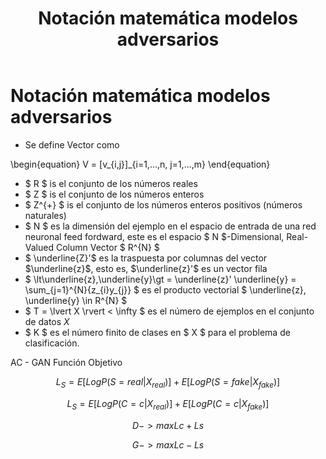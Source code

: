 ﻿---
layout: "post"
title: "Notación matemática modelos adversarios"
cover: "/assets/development/test.png"
slug: "notación-matemática-modelos-adversarios"
chips:
  - label: "2023-12-17"
    icon: "pi pi-calendar"
  - label: "20 min"
    icon: "pi pi-clock"
authors:
  - id: 0 
    name: "nonodev96"
    image: "/assets/development/avatar.png"
summary: "Notación matemática modelos adversarios"
# https://katex.org/docs/supported.html
# https://jfcere.github.io/ngx-markdown/plugins#katex
---

# Notación matemática modelos adversarios


- Se define Vector como

\begin{equation}
V = [v_{i,j}]_{i=1,...,n, j=1,...,m} 
\end{equation}

- $ R $ is el conjunto de los números reales
- $ Z $ is el conjunto de los números enteros
- $ Z^{+} $ is el conjunto de los números enteros positivos (números naturales)
- $ N $ es la dimensión del ejemplo en el espacio de entrada de una red neuronal feed fordward, este es el espacio $ N $-Dimensional, Real-Valued Column Vector $ R^{N} $
- $ \underline{Z}'$ es la traspuesta por columnas del vector $\underline{z}$, esto es, $\underline{z}'$ es un vector fila
- $ \lt\underline{z},\underline{y}\gt = \underline{z}' \underline{y} = \sum_{j=1}^{N}{z_{i}y_{j}} $ es el producto vectorial $ \underline{z}, \underline{y} \in R^{N} $
- $ T = \lvert X \rvert < \infty $ es el número de ejemplos en el conjunto de datos $X$
- $ K $ es el número finito de clases en $ X $ para el problema de clasificación.



AC - GAN Función Objetivo

$$
L_{S} = E [Log P (S = real | X_{real})] + E [Log P(S = fake | X_{fake}) ]
$$

$$
L_{S} = E [Log P (C = c | X_{real})] + E [Log P(C = c | X_{fake}) ]
$$

$$
D -> max{Lc + Ls}
$$

$$
G -> max{Lc - Ls}
$$
